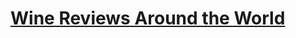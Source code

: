 # [Wine Reviews Around the World](https://github.com/mel518/P3/files/8952084/Project.3_.Wine.1.pdf)
